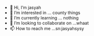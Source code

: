 - 👋 Hi, I’m jasyah
- 👀 I’m interested in ... county things
- 🌱 I’m currently learning ... nothing
- 💞️ I’m looking to collaborate on ...whaat
- 📫 How to reach me ...sn:jasyahsysy

<!---
jasyah36/jasyah36 is a ✨ special ✨ repository because its `README.md` (this file) appears on your GitHub profile.
You can click the Preview link to take a look at your changes.
--->
